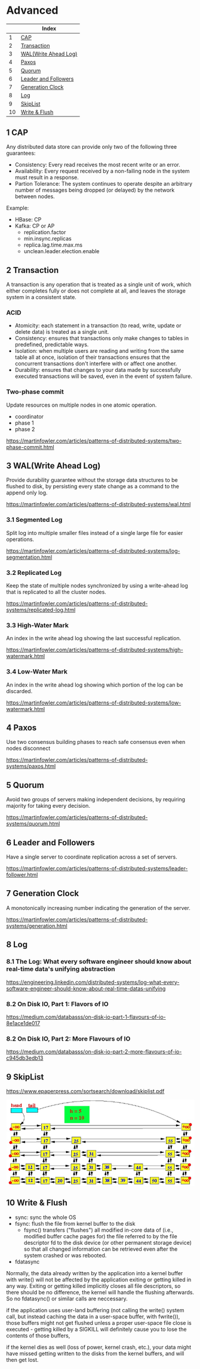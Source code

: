 # Advanced

| |Index|
|---|---|
|1|[CAP](#cap)|
|2|[Transaction](#transaction)|
|3|[WAL(Write Ahead Log)](#wal)|
|4|[Paxos](#paxos)|
|5|[Quorum](#quorum)|
|6|[Leader and Followers](#leader)|
|7|[Generation Clock](#clock)|
|8|[Log](#log)|
|9|[SkipList](#skiplist)|
|10|[Write & Flush](#flush)|

## <a id='cap'></a>1 CAP
Any distributed data store can provide only two of the following three guarantees:
- Consistency: Every read receives the most recent write or an error.
- Availability: Every request received by a non-failing node in the system must result in a response.
- Partion Tolerance: The system continues to operate despite an arbitrary number of messages being dropped (or delayed) by the network between nodes.

Example: 
- HBase: CP
- Kafka: CP or AP
  - replication.factor
  - min.insync.replicas
  - replica.lag.time.max.ms
  - unclean.leader.election.enable


## <a id='transaction'></a>2 Transaction
A transaction is any operation that is treated as a single unit of work, which either completes fully or does not complete at all, and leaves the storage system in a consistent state.
### ACID
- Atomicity: each statement in a transaction (to read, write, update or delete data) is treated as a single unit.
- Consistency: ensures that transactions only make changes to tables in predefined, predictable ways.
- Isolation: when multiple users are reading and writing from the same table all at once, isolation of their transactions ensures that the concurrent transactions don't interfere with or affect one another.
- Durability: ensures that changes to your data made by successfully executed transactions will be saved, even in the event of system failure.

### Two-phase commit
Update resources on multiple nodes in one atomic operation.
- coordinator
- phase 1
- phase 2

https://martinfowler.com/articles/patterns-of-distributed-systems/two-phase-commit.html

## <a id='wal'></a>3 WAL(Write Ahead Log)
Provide durability guarantee without the storage data structures to be flushed to disk, by persisting every state change as a command to the append only log.

https://martinfowler.com/articles/patterns-of-distributed-systems/wal.html

### 3.1 Segmented Log
Split log into multiple smaller files instead of a single large file for easier operations.

https://martinfowler.com/articles/patterns-of-distributed-systems/log-segmentation.html

### 3.2 Replicated Log
Keep the state of multiple nodes synchronized by using a write-ahead log that is replicated to all the cluster nodes.

https://martinfowler.com/articles/patterns-of-distributed-systems/replicated-log.html

### 3.3 High-Water Mark
An index in the write ahead log showing the last successful replication.

https://martinfowler.com/articles/patterns-of-distributed-systems/high-watermark.html

### 3.4 Low-Water Mark
An index in the write ahead log showing which portion of the log can be discarded.

https://martinfowler.com/articles/patterns-of-distributed-systems/low-watermark.html

## <a id='paxos'></a>4 Paxos
Use two consensus building phases to reach safe consensus even when nodes disconnect

https://martinfowler.com/articles/patterns-of-distributed-systems/paxos.html

## <a id='quorum'></a>5 Quorum
Avoid two groups of servers making independent decisions, by requiring majority for taking every decision.

https://martinfowler.com/articles/patterns-of-distributed-systems/quorum.html

## <a id='leader'></a>6 Leader and Followers
Have a single server to coordinate replication across a set of servers.

https://martinfowler.com/articles/patterns-of-distributed-systems/leader-follower.html

## <a id='clock'></a>7 Generation Clock
A monotonically increasing number indicating the generation of the server.

https://martinfowler.com/articles/patterns-of-distributed-systems/generation.html

## <a id='log'></a>8 Log

### 8.1 The Log: What every software engineer should know about real-time data's unifying abstraction
https://engineering.linkedin.com/distributed-systems/log-what-every-software-engineer-should-know-about-real-time-datas-unifying

### 8.2 On Disk IO, Part 1: Flavors of IO
https://medium.com/databasss/on-disk-io-part-1-flavours-of-io-8e1ace1de017

### 8.2 On Disk IO, Part 2: More Flavours of IO
https://medium.com/databasss/on-disk-io-part-2-more-flavours-of-io-c945db3edb13

## 9 <a id='skiplist'></a>SkipList

https://www.epaperpress.com/sortsearch/download/skiplist.pdf

![SkipList](https://github.com/barneywill/bigdata_demo/blob/main/imgs/skiplist.jpg)

## 10 <a id='flush'></a>Write & Flush
- sync: sync the whole OS
- fsync: flush the file from kernel buffer to the disk
  - fsync() transfers ("flushes") all modified in-core data of (i.e., modified buffer cache pages for) the file referred to by the file descriptor fd to the disk device (or other permanent storage device) so that all changed information can be retrieved even after the system crashed or was rebooted. 
- fdatasync

Normally, the data already written by the application into a kernel buffer with write() will not be affected by the application exiting or getting killed in any way. Exiting or getting killed implicitly closes all file descriptors, so there should be no difference, the kernel will handle the flushing afterwards. So no fdatasync() or similar calls are neccessary.

if the application uses user-land buffering (not calling the write() system call, but instead caching the data in a user-space buffer, with fwrite()), those buffers might not get flushed unless a proper user-space file close is executed - getting killed by a SIGKILL will definitely cause you to lose the contents of those buffers,

if the kernel dies as well (loss of power, kernel crash, etc.), your data might have missed getting written to the disks from the kernel buffers, and will then get lost.

